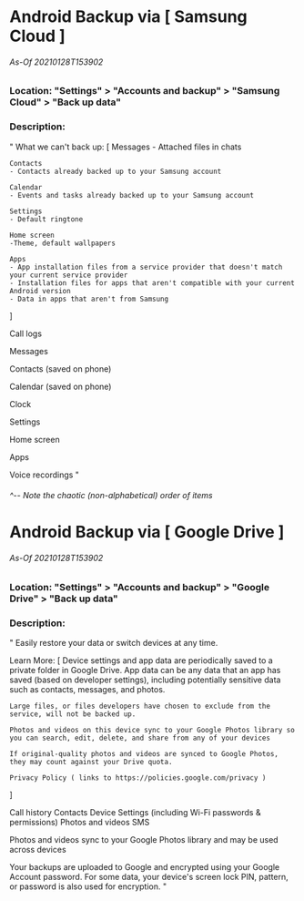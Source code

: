 <!-- ------------------------------------------------------------ -->

# Android Backup via [ Samsung Cloud ]
###### As-Of 20210128T153902

### Location:  "Settings" > "Accounts and backup" > "Samsung Cloud" > "Back up data"

### Description:
"
What we can't back up: [
	Messages
	- Attached files in chats

	Contacts
	- Contacts already backed up to your Samsung account

	Calendar
	- Events and tasks already backed up to your Samsung account

	Settings
	- Default ringtone

	Home screen
	-Theme, default wallpapers

	Apps
	- App installation files from a service provider that doesn't match your current service provider
	- Installation files for apps that aren't compatible with your current Android version
	- Data in apps that aren't from Samsung
]

Call logs

Messages

Contacts (saved on phone)

Calendar (saved on phone)

Clock

Settings

Home screen

Apps

Voice recordings
"
###### ^-- Note the chaotic (non-alphabetical) order of items


<!-- ------------------------------------------------------------ -->

# Android Backup via [ Google Drive ]
###### As-Of 20210128T153902

### Location:  "Settings" > "Accounts and backup" > "Google Drive" > "Back up data"

### Description:
"
Easily restore your data or switch devices at any time.

Learn More: [
	Device settings and app data are periodically saved to a private folder in Google Drive. App data can be any data that an app has saved (based on developer settings), including potentially sensitive data such as contacts, messages, and photos.

	Large files, or files developers have chosen to exclude from the service, will not be backed up.

	Photos and videos on this device sync to your Google Photos library so you can search, edit, delete, and share from any of your devices

	If original-quality photos and videos are synced to Google Photos, they may count against your Drive quota.

	Privacy Policy ( links to https://policies.google.com/privacy )
]

Call history
Contacts
Device Settings (including Wi-Fi passwords & permissions)
Photos and videos
SMS

Photos and videos sync to your Google Photos library and may be used across devices

Your backups are uploaded to Google and encrypted using your Google Account password. For some data, your device's screen lock PIN, pattern, or password is also used for encryption.
"


<!-- ------------------------------------------------------------ -->